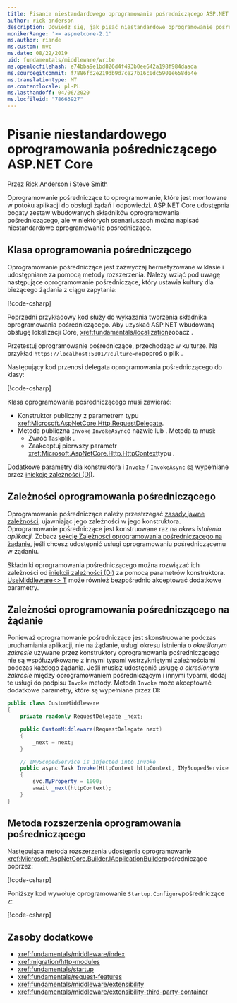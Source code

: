 ```yaml
---
title: Pisanie niestandardowego oprogramowania pośredniczącego ASP.NET Core
author: rick-anderson
description: Dowiedz się, jak pisać niestandardowe oprogramowanie pośredniczące ASP.NET Core.
monikerRange: '>= aspnetcore-2.1'
ms.author: riande
ms.custom: mvc
ms.date: 08/22/2019
uid: fundamentals/middleware/write
ms.openlocfilehash: e74bba9e1bd826d4f493b0ee642a198f984daada
ms.sourcegitcommit: f7886fd2e219db9d7ce27b16c0dc5901e658d64e
ms.translationtype: MT
ms.contentlocale: pl-PL
ms.lasthandoff: 04/06/2020
ms.locfileid: "78663927"
---
```

# <a name="write-custom-aspnet-core-middleware"></a>Pisanie niestandardowego oprogramowania pośredniczącego ASP.NET Core

Przez [Rick Anderson](https://twitter.com/RickAndMSFT) i Steve [Smith](https://ardalis.com/)

Oprogramowanie pośredniczące to oprogramowanie, które jest montowane w potoku aplikacji do obsługi żądań i odpowiedzi. ASP.NET Core udostępnia bogaty zestaw wbudowanych składników oprogramowania pośredniczącego, ale w niektórych scenariuszach można napisać niestandardowe oprogramowanie pośredniczące.

## <a name="middleware-class"></a>Klasa oprogramowania pośredniczącego

Oprogramowanie pośredniczące jest zazwyczaj hermetyzowane w klasie i udostępniane za pomocą metody rozszerzenia. Należy wziąć pod uwagę następujące oprogramowanie pośredniczące, który ustawia kultury dla bieżącego żądania z ciągu zapytania:

[!code-csharp[](write/snapshot/StartupCulture.cs)]

Poprzedni przykładowy kod służy do wykazania tworzenia składnika oprogramowania pośredniczącego. Aby uzyskać ASP.NET wbudowaną obsługę lokalizacji Core, <xref:fundamentals/localization>zobacz .

Przetestuj oprogramowanie pośredniczące, przechodząc w kulturze. Na przykład `https://localhost:5001/?culture=no`poproś o plik .

Następujący kod przenosi delegata oprogramowania pośredniczącego do klasy:

[!code-csharp[](write/snapshot/RequestCultureMiddleware.cs)]

Klasa oprogramowania pośredniczącego musi zawierać:

* Konstruktor publiczny z parametrem typu <xref:Microsoft.AspNetCore.Http.RequestDelegate>.
* Metoda publiczna `Invoke` `InvokeAsync`o nazwie lub . Metoda ta musi:
  * Zwróć `Task`plik .
  * Zaakceptuj pierwszy parametr <xref:Microsoft.AspNetCore.Http.HttpContext>typu .
  
Dodatkowe parametry dla konstruktora i `Invoke` / `InvokeAsync` są wypełniane przez [iniekcję zależności (DI)](xref:fundamentals/dependency-injection).

## <a name="middleware-dependencies"></a>Zależności oprogramowania pośredniczącego

Oprogramowanie pośredniczące należy przestrzegać [zasady jawne zależności,](/dotnet/standard/modern-web-apps-azure-architecture/architectural-principles#explicit-dependencies) ujawniając jego zależności w jego konstruktora. Oprogramowanie pośredniczące jest konstruowane raz na *okres istnienia aplikacji.* Zobacz [sekcję Zależności oprogramowania pośredniczącego na żądanie,](#per-request-middleware-dependencies) jeśli chcesz udostępnić usługi oprogramowaniu pośredniczącemu w żądaniu.

Składniki oprogramowania pośredniczącego można rozwiązać ich zależności od [iniekcji zależności (DI)](xref:fundamentals/dependency-injection) za pomocą parametrów konstruktora. [UseMiddleware&lt;&gt; T](/dotnet/api/microsoft.aspnetcore.builder.usemiddlewareextensions.usemiddleware#Microsoft_AspNetCore_Builder_UseMiddlewareExtensions_UseMiddleware_Microsoft_AspNetCore_Builder_IApplicationBuilder_System_Type_System_Object___) może również bezpośrednio akceptować dodatkowe parametry.

## <a name="per-request-middleware-dependencies"></a>Zależności oprogramowania pośredniczącego na żądanie

Ponieważ oprogramowanie pośredniczące jest skonstruowane podczas uruchamiania aplikacji, nie na żądanie, usługi okresu istnienia o *określonym zakresie* używane przez konstruktory oprogramowania pośredniczącego nie są współużytkowane z innymi typami wstrzykniętymi zależnościami podczas każdego żądania. Jeśli musisz udostępnić usługę *o określonym zakresie* między oprogramowaniem pośredniczącym i innymi typami, dodaj te usługi do podpisu `Invoke` metody. Metoda `Invoke` może akceptować dodatkowe parametry, które są wypełniane przez DI:

```csharp
public class CustomMiddleware
{
    private readonly RequestDelegate _next;

    public CustomMiddleware(RequestDelegate next)
    {
        _next = next;
    }

    // IMyScopedService is injected into Invoke
    public async Task Invoke(HttpContext httpContext, IMyScopedService svc)
    {
        svc.MyProperty = 1000;
        await _next(httpContext);
    }
}
```

## <a name="middleware-extension-method"></a>Metoda rozszerzenia oprogramowania pośredniczącego

Następująca metoda rozszerzenia udostępnia oprogramowanie <xref:Microsoft.AspNetCore.Builder.IApplicationBuilder>pośredniczące poprzez:

[!code-csharp[](write/snapshot/RequestCultureMiddlewareExtensions.cs)]

Poniższy kod wywołuje oprogramowanie `Startup.Configure`pośredniczące z:

[!code-csharp[](write/snapshot/Startup.cs?highlight=5)]

## <a name="additional-resources"></a>Zasoby dodatkowe

* <xref:fundamentals/middleware/index>
* <xref:migration/http-modules>
* <xref:fundamentals/startup>
* <xref:fundamentals/request-features>
* <xref:fundamentals/middleware/extensibility>
* <xref:fundamentals/middleware/extensibility-third-party-container>

